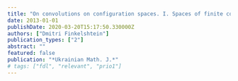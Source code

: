 ```yaml
---
title: "On convolutions on configuration spaces. I. Spaces of finite configurations."
date: 2013-01-01
publishDate: 2020-03-20T15:17:50.330000Z
authors: ["Dmitri Finkelshtein"]
publication_types: ["2"]
abstract: ""
featured: false
publication: "*Ukrainian Math. J.*"
# tags: ["fdl", "relevant", "prio1"]
---
```


